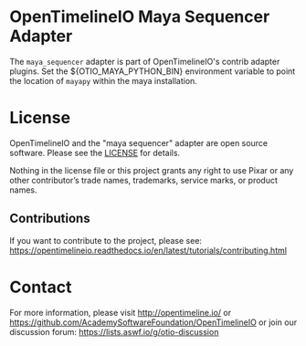 # OpenTimelineIO Maya Sequencer Adapter

The `maya_sequencer` adapter is part of OpenTimelineIO's contrib adapter plugins.
Set the ${OTIO_MAYA_PYTHON_BIN} environment variable to point the location of `mayapy` within the maya installation.

# License

OpenTimelineIO and the "maya sequencer" adapter are open source software.
Please see the [LICENSE](LICENSE) for details.

Nothing in the license file or this project grants any right to use Pixar or
any other contributor’s trade names, trademarks, service marks, or product names.

## Contributions

If you want to contribute to the project,
please see: https://opentimelineio.readthedocs.io/en/latest/tutorials/contributing.html

# Contact

For more information, please visit http://opentimeline.io/
or https://github.com/AcademySoftwareFoundation/OpenTimelineIO
or join our discussion forum: https://lists.aswf.io/g/otio-discussion
